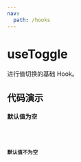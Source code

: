 ```yaml
---
nav:
  path: /hooks
---
```


# useToggle

进行值切换的基础 Hook。

## 代码演示

#### 默认值为空

<code src="./demo/demoDefaultValue.tsx">

#### 默认值不为空

<code src="./demo/demoValue.tsx">
